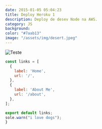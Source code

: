 ```yaml
---
date: 2015-01-05 05:04:23
title: Deploy Heroku 1
description: Deploy de desev Node na AWS.
category: JS
background: 
color: "#7aab13"
image: "/assets/img/desert.jpeg"
---
```

![Teste](/assets/img/desert.jpeg)

```jsx
const links = [
  {
    label: 'Home',
    url: '/',
  },
  {
    label: 'About Me',
    url: '/about',
  },
];

export default links;
sole.warn("i love dogs");
}
```
